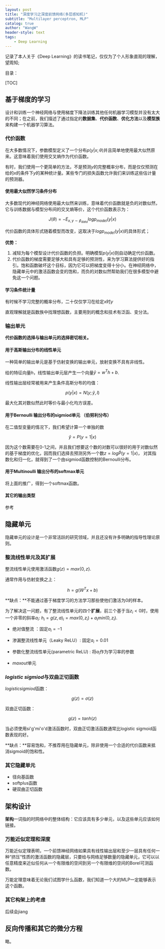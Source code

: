 ```yaml
---
layout: post
title: "深度学习之深度前馈网络(多层感知机)"
subtitle: "Multilayer perceptron, MLP"
catalog: true
author: "WangW"
header-style: text
tags: 
    - Deep Learning
---
```


记录了本人关于《Deep Learning》的读书笔记，仅仅为了个人形象直观的理解，望周知;<!--break-->

目录：

[TOC]

## 基于梯度的学习

设计和训练一个神经网络与使用梯度下降法训练其他任何机器学习模型并没有太大的不同；在之前，我们描述了通过指定的**数据集**、**代价函数**、**优化方法**以及**模型族**来构建一个机器学习算法。

### 代价函数

在大多数情况下，参数模型定义了一个分布$p(y|x; \theta)$并且简单地使用最大似然原来。这意味着我们使用交叉熵作为代价函数。

有时，我们使用一个更简单的方法，不是预测$y$的完整概率分布，而是仅仅预测在给的$x$的条件下$y$的某种统计量。某些专门的损失函数允许我们来训练这些估计量的预测器。

#### 使用最大似然学习条件分布

大多数现代的神经网络使用最大似然来训练，意味着代价函数就是负的对数似然，它与训练数据与模型分布间的交叉熵等价，这个代价函数表示为：

$$J(\theta)=-E_{x,y\sim \hat{p}_{data}}log p_{model}(y|x)$$

代价函数的具体形式随着模型而改变，这取决于$log p_{model}(y|x)$的具体形式；

**优势：**

1. 减轻为每个模型设计代价函数的负担。明确模型$p(y|x)$则自动确定代价函数。
2. 代价函数的梯度需要足够大和具有足够的预测性，来为学习算法提供好的指引。饱和函数破坏这个目标，因为它可以把梯度变得十分小。在神经网络中，隐藏单元中的激活函数会变的饱和，而负的对数似然帮助我们在很多模型中避免这一个问题。

#### 学习条件统计量

有时候不学习完整的概率分布，二十仅仅学习在给定$x$时$y$

直观理解就是函数族中找理想函数，主要用到的概念和技术有泛函、变分法。

### 输出单元

**代价函数的选择与输出单元的选择密切相关。**

#### 用于高斯输出分布的线性单元

一种简单的输出单元是基于仿射变换的输出单元，放射变换不具有非线性。

给的特征向量$h$，线性输出单元层产生一个向量$\hat{y}=w^Th+b$.

线性输出层经常被用来产生条件高斯分布的均值：

$$p(y|x)=N(y; \hat{y}, I)$$

最大化其对数似然此时等价与最小化均方误差。

#### 用于Bernoulli 输出分布的sigmiod单元 （伯努利分布）

在二值型变量的情况下，我们希望计算一个单独的数

$$\hat{y}=P(y=1|x)$$

因为这个数需要在0-1之间，并且我们想要这个数的对数可以很好的用于对数似然的基于梯度的优化，因而我们选择去预测另外一个数$z=log\hat{P}(y=1|x)$， 对其指数化和归一化，就得到了一个由sigmiod函数控制的Bernoulli分布。

#### 用于Multinoulli 输出分布的softmax单元

将上面的推广，得到一个softmax函数。

#### 其它的输出类型

参考

## 隐藏单元

隐藏单元的设计是一个非常活跃的研究领域，并且还没有许多明确的指导性理论原则。

### 整流线性单元及其扩展

整流线性单元使用激活函数$g(z) = max\{0, z\}$.

通常作用与仿射变换之上：

$$h = g(W^Tx+b)$$

**缺点：**不能通过基于梯度学习的方法学习那些使他们激活为0的样本。

为了解决这一问题，有了整流线性单元的四个**扩展**，前三个基于当$z_i < 0$时，使用一个非零的斜率$a_i$: $h_i = g(z,a)_i = max(0, z_i) + a_i min(0, z_i)$.

- 绝对值整流  ：固定$a_i = -1$
- 渗漏整流线性单元（Leaky ReLU）: 固定$a_i = 0.01$
- 参数化整流线性单元(parametric ReLU) : 将$a_i ​$作为学习率的参数

- $maxout​$单元

### $logistic~sigmiod$与双曲正切函数

$logistic sigmiod$函数：

$$g(z) = \sigma(z)$$

双曲正切函数：

$$g(z) = tanh(z)$$

当必须使用si'g'mi'o'd激活函数时，双曲正切激活函数通常比logistic sigmoid函数表现的好。

**缺点：**容易饱和，不推荐用在隐藏单元，除非使用一个合适的代价函数来抵消sigmoid的饱和性。

### 其它隐藏单元

- 径向基函数
- softplus函数
- 硬双曲正切函数

## 架构设计

**架构**一词指的时网络中的整体结构：它应该具有多少单元，以及这些单元应该如何链接。

### 万能近似定理和深度

万能近似定理表明，一个前馈神经网络如果具有线性输出层和至少一层具有任何一种“挤压”性质的激活函数的隐藏层，只要给与网络足够数量的隐藏单元，它可以以任意精度来近似任何从一个有限维的空间到另一个有限维的空间的Borel可测函数。

万能定理意味着无论我们试图学什么函数，我们知道一个大的MLP一定能够表示这个函数。

### 其它构架上的考虑

后续会jiang

## 反向传播和其它的微分方程

略。



